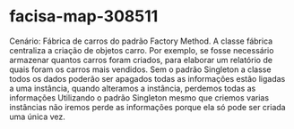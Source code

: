 # facisa-map-308511

Cenário: Fábrica de carros do padrão Factory Method. A classe fábrica centraliza a criação de objetos carro. Por exemplo, se fosse necessário armazenar quantos carros foram criados, para elaborar um relatório de quais foram os carros mais vendidos.
Sem o padrão Singleton a classe todos os dados poderão ser apagados todas as informações estão ligadas a uma instância, quando alteramos a instância, perdemos todas as informações
Utilizando o padrão Singleton mesmo que criemos varias instâncias não iremos perde as informações porque ela só pode ser criada uma única vez.



